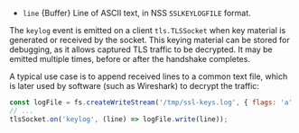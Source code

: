 <!-- YAML
added: v12.3.0
-->

* `line` {Buffer} Line of ASCII text, in NSS `SSLKEYLOGFILE` format.

The `keylog` event is emitted on a client `tls.TLSSocket` when key material
is generated or received by the socket. This keying material can be stored
for debugging, as it allows captured TLS traffic to be decrypted. It may
be emitted multiple times, before or after the handshake completes.

A typical use case is to append received lines to a common text file, which
is later used by software (such as Wireshark) to decrypt the traffic:

```js
const logFile = fs.createWriteStream('/tmp/ssl-keys.log', { flags: 'a' });
// ...
tlsSocket.on('keylog', (line) => logFile.write(line));
```

